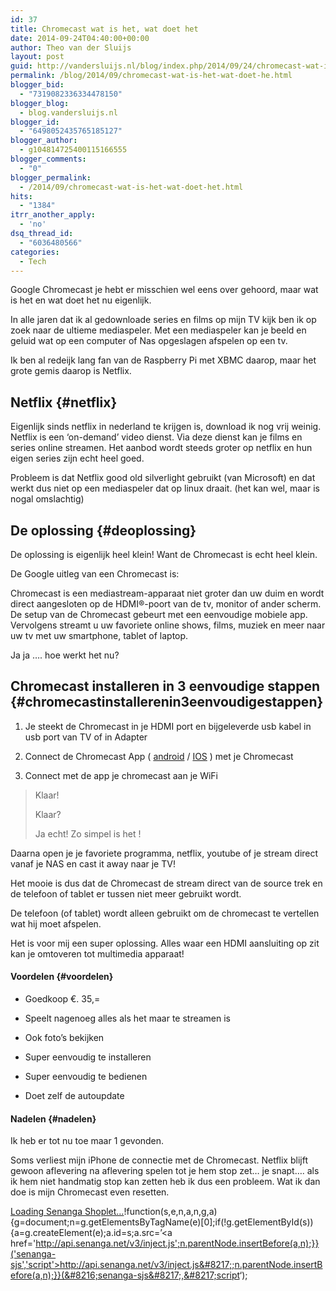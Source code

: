 ```yaml
---
id: 37
title: Chromecast wat is het, wat doet het
date: 2014-09-24T04:40:00+00:00
author: Theo van der Sluijs
layout: post
guid: http://vandersluijs.nl/blog/index.php/2014/09/24/chromecast-wat-is-het-wat-doet-he/
permalink: /blog/2014/09/chromecast-wat-is-het-wat-doet-he.html
blogger_bid:
  - "7319082336334478150"
blogger_blog:
  - blog.vandersluijs.nl
blogger_id:
  - "6498052435765185127"
blogger_author:
  - g104814725400115166555
blogger_comments:
  - "0"
blogger_permalink:
  - /2014/09/chromecast-wat-is-het-wat-doet-het.html
hits:
  - "1384"
itrr_another_apply:
  - 'no'
dsq_thread_id:
  - "6036480566"
categories:
  - Tech
---
```

Google Chromecast je hebt er misschien wel eens over gehoord, maar wat is het en wat doet het nu eigenlijk.

In alle jaren dat ik al gedownloade series en films op mijn TV kijk ben ik op zoek naar de ultieme mediaspeler. Met een mediaspeler kan je beeld en geluid wat op een computer of Nas opgeslagen afspelen op een tv.

Ik ben al redeijk lang fan van de Raspberry Pi met XBMC daarop, maar het grote gemis daarop is Netflix.

## Netflix {#netflix}

Eigenlijk sinds netflix in nederland te krijgen is, download ik nog vrij weinig. Netflix is een &#8216;on-demand&#8217; video dienst. Via deze dienst kan je films en series online streamen. Het aanbod wordt steeds groter op netflix en hun eigen series zijn echt heel goed.

Probleem is dat Netflix good old silverlight gebruikt (van Microsoft) en dat werkt dus niet op een mediaspeler dat op linux draait. (het kan wel, maar is nogal omslachtig)

## De oplossing {#deoplossing}

De oplossing is eigenlijk heel klein! Want de Chromecast is echt heel klein. 

De Google uitleg van een Chromecast is: 

Chromecast is een mediastream-apparaat niet groter dan uw duim en wordt direct aangesloten op de HDMI®-poort van de tv, monitor of ander scherm. De setup van de Chromecast gebeurt met een eenvoudige mobiele app. Vervolgens streamt u uw favoriete online shows, films, muziek en meer naar uw tv met uw smartphone, tablet of laptop.

Ja ja &#8230;. hoe werkt het nu?

## Chromecast installeren in 3 eenvoudige stappen {#chromecastinstallerenin3eenvoudigestappen}

</p> 

  1. Je steekt de Chromecast in je HDMI port en bijgeleverde usb kabel in usb port van TV of in Adapter 


  2. Connect de Chromecast App ( [android](https://play.google.com/store/apps/details?id=com.google.android.apps.chromecast.app&hl=nl_NL) / [IOS](https://itunes.apple.com/nl/app/chromecast/id680819774?mt=8) ) met je Chromecast 


  3. Connect met de app je chromecast aan je WiFi
</ol> 

> Klaar!
> 
> Klaar?
> 
> Ja echt! Zo simpel is het !

Daarna open je je favoriete programma, netflix, youtube of je stream direct vanaf je NAS en cast it away naar je TV!

Het mooie is dus dat de Chromecast de stream direct van de source trek en de telefoon of tablet er tussen niet meer gebruikt wordt.

De telefoon (of tablet) wordt alleen gebruikt om de chromecast te vertellen wat hij moet afspelen.



Het is voor mij een super oplossing. Alles waar een HDMI aansluiting op zit kan je omtoveren tot multimedia apparaat!

#### Voordelen {#voordelen}

</p> 

  * Goedkoop €. 35,=


  * Speelt nagenoeg alles als het maar te streamen is


  * Ook foto&#8217;s bekijken


  * Super eenvoudig te installeren


  * Super eenvoudig te bedienen


  * Doet zelf de autoupdate
</ul> 

#### Nadelen {#nadelen}

Ik heb er tot nu toe maar 1 gevonden. 

Soms verliest mijn iPhone de connectie met de Chromecast. Netflix blijft gewoon aflevering na aflevering spelen tot je hem stop zet&#8230; je snapt&#8230;. als ik hem niet handmatig stop kan zetten heb ik dus een probleem. Wat ik dan doe is mijn Chromecast even resetten.

<a data-shoplet-id='5423b478d4cd2a875e98ae52' class='senanga-placeholder' href='https://senanga.net'>Loading Senanga Shoplet…</a>!function(s,e,n,a,n,g,a){g=document;n=g.getElementsByTagName(e)[0];if(!g.getElementById(s)){a=g.createElement(e);a.id=s;a.src=&#8217;<a href='http://api.senanga.net/v3/inject.js';n.parentNode.insertBefore(a,n);}}('senanga-sjs','script'>http://api.senanga.net/v3/inject.js&#8217;;n.parentNode.insertBefore(a,n);}}(&#8216;senanga-sjs&#8217;,&#8217;script</a>&#8216;);